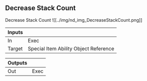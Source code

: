 ## Decrease Stack Count
Decrease Stack Count
![[../img/nd_img_DecreaseStackCount.png]]

|Inputs||
|--|--|
| In | Exec |
| Target | Special Item Ability Object Reference |

|Outputs||
|--|--|
| Out | Exec |
